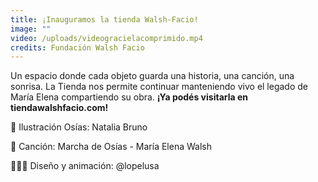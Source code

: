 ```yaml
---
title: ¡Inauguramos la tienda Walsh-Facio!
image: ""
video: /uploads/videogracielacomprimido.mp4
credits: Fundación Walsh Facio
---
```

Un espacio donde cada objeto guarda una historia, una canción, una sonrisa. La Tienda nos permite continuar manteniendo vivo el legado de María Elena compartiendo su obra. **¡Ya podés visitarla en tiendawalshfacio.com!**


🧸 Ilustración Osías: Natalia Bruno


🎵 Canción: Marcha de Osías - María Elena Walsh


👩🏻‍💻 Diseño y animación: @lopelusa
